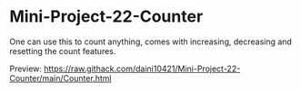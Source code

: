 # **Mini-Project-22-Counter**

One can use this to count anything, comes with increasing, decreasing and resetting the count features.

Preview: https://raw.githack.com/daini10421/Mini-Project-22-Counter/main/Counter.html
